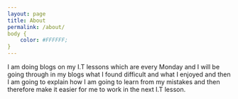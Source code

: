 ```yaml
---
layout: page
title: About
permalink: /about/
body {
    color: #FFFFFF;
}
---
```


I am doing blogs on my I.T lessons which are every Monday and I will be going through in my blogs what I found difficult and what I enjoyed and then I am going to explain how I am going to learn from my mistakes and then therefore make it easier for me to work in the next I.T lesson.

